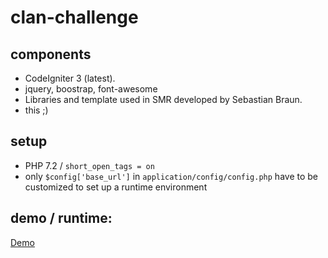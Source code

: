 # clan-challenge

## components

* CodeIgniter 3 (latest).
* jquery, boostrap, font-awesome
* Libraries and template used in SMR developed by Sebastian Braun.
* this ;)

## setup

* PHP 7.2 / ```short_open_tags = on```
* only ```$config['base_url']``` in ```application/config/config.php``` have to be customized to set up a runtime environment

## demo / runtime:

[Demo](https://clan.code.braun.rocks/challenge)

